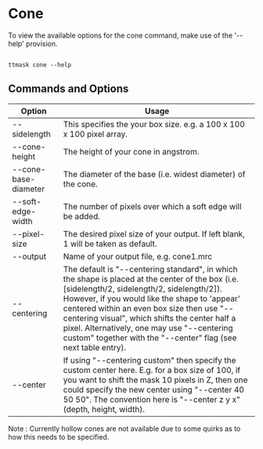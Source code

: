 #  Cone

To view the available options for the cone command, make use of the '--help' provision. 

```shell

ttmask cone --help

```

## Commands and Options

Option | Usage                                                                             |
------------ |-----------------------------------------------------------------------------------| 
--sidelength | This specifies the your box size. e.g. a 100 x 100 x 100 pixel array.             | 
--cone-height  | The height of your cone in angstrom.                                              |
--cone-base-diameter | The diameter of the base (i.e. widest diameter) of the cone.                      
--soft-edge-width | The number of pixels over which a soft edge will be added.                        |
--pixel-size  | The desired pixel size of your output. If left blank, 1 will be taken as default. |
--output | Name of your output file, e.g. cone1.mrc                                          |
--centering | The default is "--centering standard", in which the shape is placed at the center of the box (i.e. [sidelength/2, sidelength/2, sidelength/2]). However, if you would like the shape to 'appear' centered within an even box size then use "--centering visual", which shifts the center half a pixel. Alternatively, one may use "--centering custom" together with the "--center" flag (see next table entry). 
--center | If using "--centering custom" then specify the custom center here. E.g. for a box size of 100, if you want to shift the mask 10 pixels in Z, then one could specify the new center using "--center 40 50 50". The convention here is "--center z y x" (depth, height, width).                                                                                                                                    

Note : Currently hollow cones are not available due to some quirks as to how this needs to be specified.                                                                    




    